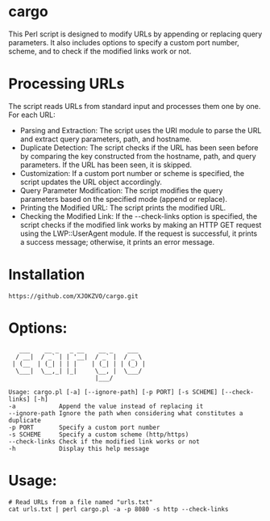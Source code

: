 # cargo
This Perl script is designed to modify URLs by appending or replacing query parameters. It also includes options to specify a custom port number, scheme, and to check if the modified links work or not. 

# Processing URLs
The script reads URLs from standard input and processes them one by one. For each URL:

+ Parsing and Extraction: The script uses the URI module to parse the URL and extract query parameters, path, and hostname.
+ Duplicate Detection: The script checks if the URL has been seen before by comparing the key constructed from the hostname, path, and query parameters. If the URL has been seen, it is skipped.
+ Customization: If a custom port number or scheme is specified, the script updates the URL object accordingly.
+ Query Parameter Modification: The script modifies the query parameters based on the specified mode (append or replace).
+ Printing the Modified URL: The script prints the modified URL.
+ Checking the Modified Link: If the --check-links option is specified, the script checks if the modified link works by making an HTTP GET request using the LWP::UserAgent module. If the request is successful, it prints a success message; otherwise, it prints an error message.

# Installation
```
https://github.com/XJOKZVO/cargo.git
```

# Options:
```
   ___    __ _   _ __    __ _    ___  
  / __|  / _` | | '__|  / _` |  / _ \ 
 | (__  | (_| | | |    | (_| | | (_) |
  \___|  \__,_| |_|     \__, |  \___/ 
                        |___/     

Usage: cargo.pl [-a] [--ignore-path] [-p PORT] [-s SCHEME] [--check-links] [-h]
-a            Append the value instead of replacing it
--ignore-path Ignore the path when considering what constitutes a duplicate
-p PORT       Specify a custom port number
-s SCHEME     Specify a custom scheme (http/https)
--check-links Check if the modified link works or not
-h            Display this help message
```

# Usage:
```
# Read URLs from a file named "urls.txt"
cat urls.txt | perl cargo.pl -a -p 8080 -s http --check-links
```
